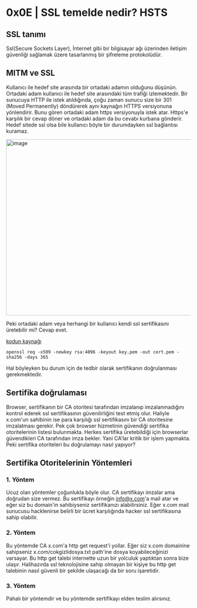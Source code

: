 # **0x0E | SSL temelde nedir? HSTS**

## **SSL tanımı**

Ssl(Secure Sockets Layer), İnternet gibi bir bilgisayar ağı üzerinden iletişim güvenliği sağlamak üzere tasarlanmış bir şifreleme protokolüdür.

## **MITM ve SSL**

Kullanıcı ile hedef site arasında bir ortadaki adamın olduğunu düşünün. Ortadaki adam kullanıcı ile hedef site arasındaki tüm trafiği izlemektedir. Bir sunucuya HTTP ile
istek atıldığında, çoğu zaman sunucu size bir 301 (Moved Permanently) döndürerek aynı kaynağın HTTPS versiyonuna yönlendirir. Bunu gören ortadaki adam https versiyonuyla
istek atar. Https'e karşılık bir cevap döner ve ortadaki adam da bu cevabı kurbana gönderir. Hedef sitede ssl olsa bile kullanıcı böyle bir durumdayken ssl bağlantısı 
kuramaz.

<img width="1469" height="479" alt="image" src="https://github.com/user-attachments/assets/0e34c670-6312-43bb-a147-c7b314d8af64" />

Peki ortadaki adam veya herhangi bir kullanıcı kendi ssl sertifikasını üretebilir mi? Cevap evet.

[kodun kaynağı](https://stackoverflow.com/questions/10175812/how-can-i-generate-a-self-signed-ssl-certificate-using-openssl)
```
openssl req -x509 -newkey rsa:4096 -keyout key.pem -out cert.pem -sha256 -days 365
```

Hal böyleyken bu durum için de tedbir olarak sertifikanın doğrulanması gerekmektedir. 

## **Sertifika doğrulaması**

Browser, sertifikanın bir CA otoritesi tarafından imzalanıp imzalanmadığını kontrol ederek ssl sertifikasının güvenilirliğini test etmiş olur. Haliyle x.com'un sahibinin ise para karşılığı ssl sertifikasını bir CA otoritesine imzalatması gerekir. Pek çok browser hizmetinin güvendiği sertifika otoritelerinin listesi bulunmakta. Herkes sertifika üretebildiği için browserlar güvendikleri CA tarafından imza bekler. Yani CA'lar kritik bir işlem yapmakta. Peki sertifika otoriteleri bu doğrulamayı nasıl yapıyor?

## **Sertifika Otoritelerinin Yöntemleri**

### **1. Yöntem**

Ucuz olan yöntemler çoğunlukla böyle olur. CA sertifikayı imzalar ama doğrudan size vermez. Bu sertifikayı örneğin info@x.com'a mail atar ve eğer siz bu domain'in sahibiyseniz sertifikanızı alabilirsiniz. Eğer x.com mail sunucusu hacklenirse belirli bir ücret karşılığında hacker ssl sertifikasına sahip olabilir.

### **2. Yöntem**

Bu yöntemde CA x.com'a http get request'i yollar. Eğer siz x.com domainine sahipseniz x.com/cokgizlidosya.txt path'ine dosya koyabileceğinizi varsayar. Bu http get talebi internette uzun bir yolculuk yaptıktan sonra bize ulaşır. Halihazırda ssl teknolojisine sahip olmayan bir kişiye bu http get talebinin nasıl güvenli bir şekilde ulaşacağı da bir soru işaretidir.

### **3. Yöntem**

Pahalı bir yöntemdir ve bu yöntemde sertifikayı elden teslim alırsınız. 

